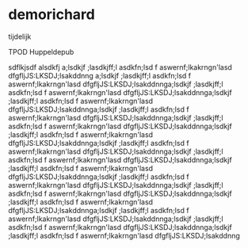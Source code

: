# demorichard
tijdelijk


TPOD Huppeldepub

sdflkjsdf alsdkfj a;lsdkjf ;lasdkjff;l asdkfn;lsd f aswernf;lkakrngn'lasd dfgfljJS:LKSDJ;lsakddnng a;lsdkjf ;lasdkjff;l asdkfn;lsd f aswernf;lkakrngn'lasd dfgfljJS:LKSDJ;lsakddnnga;lsdkjf ;lasdkjff;l asdkfn;lsd f aswernf;lkakrngn'lasd dfgfljJS:LKSDJ;lsakddnnga;lsdkjf ;lasdkjff;l asdkfn;lsd f aswernf;lkakrngn'lasd dfgfljJS:LKSDJ;lsakddnnga;lsdkjf ;lasdkjff;l asdkfn;lsd f aswernf;lkakrngn'lasd dfgfljJS:LKSDJ;lsakddnnga;lsdkjf ;lasdkjff;l asdkfn;lsd f aswernf;lkakrngn'lasd dfgfljJS:LKSDJ;lsakddnnga;lsdkjf ;lasdkjff;l asdkfn;lsd f aswernf;lkakrngn'lasd dfgfljJS:LKSDJ;lsakddnnga;lsdkjf ;lasdkjff;l asdkfn;lsd f aswernf;lkakrngn'lasd dfgfljJS:LKSDJ;lsakddnnga;lsdkjf ;lasdkjff;l asdkfn;lsd f aswernf;lkakrngn'lasd dfgfljJS:LKSDJ;lsakddnnga;lsdkjf ;lasdkjff;l asdkfn;lsd f aswernf;lkakrngn'lasd dfgfljJS:LKSDJ;lsakddnnga;lsdkjf ;lasdkjff;l asdkfn;lsd f aswernf;lkakrngn'lasd dfgfljJS:LKSDJ;lsakddnnga;lsdkjf ;lasdkjff;l asdkfn;lsd f aswernf;lkakrngn'lasd dfgfljJS:LKSDJ;lsakddnnga;lsdkjf ;lasdkjff;l asdkfn;lsd f aswernf;lkakrngn'lasd dfgfljJS:LKSDJ;lsakddnnga;lsdkjf ;lasdkjff;l asdkfn;lsd f aswernf;lkakrngn'lasd dfgfljJS:LKSDJ;lsakddnnga;lsdkjf ;lasdkjff;l asdkfn;lsd f aswernf;lkakrngn'lasd dfgfljJS:LKSDJ;lsakddnnga;lsdkjf ;lasdkjff;l asdkfn;lsd f aswernf;lkakrngn'lasd dfgfljJS:LKSDJ;lsakddnng
